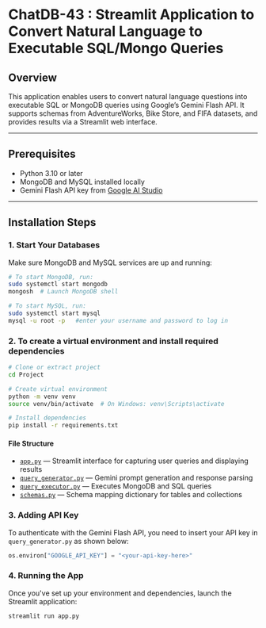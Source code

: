 # ChatDB-43 : Streamlit Application to Convert Natural Language to Executable SQL/Mongo Queries 

## Overview
This application enables users to convert natural language questions into executable SQL or MongoDB queries using Google’s Gemini Flash API. It supports schemas from AdventureWorks, Bike Store, and FIFA datasets, and provides results via a Streamlit web interface.

---

## Prerequisites

- Python 3.10 or later  
- MongoDB and MySQL installed locally  
- Gemini Flash API key from [Google AI Studio](https://makersuite.google.com/app)

---

## Installation Steps

### 1. Start Your Databases
Make sure MongoDB and MySQL services are up and running:

```bash
# To start MongoDB, run:
sudo systemctl start mongodb
mongosh  # Launch MongoDB shell

# To start MySQL, run:
sudo systemctl start mysql
mysql -u root -p   #enter your username and password to log in
```

### 2. To create a virtual environment and install required dependencies
```bash
# Clone or extract project
cd Project

# Create virtual environment
python -m venv venv
source venv/bin/activate  # On Windows: venv\Scripts\activate

# Install dependencies
pip install -r requirements.txt
```

#### File Structure

- [`app.py`](app.py) — Streamlit interface for capturing user queries and displaying results  
- [`query_generator.py`](query_generator.py) — Gemini prompt generation and response parsing  
- [`query_executor.py`](query_executor.py) — Executes MongoDB and SQL queries  
- [`schemas.py`](schemas.py) — Schema mapping dictionary for tables and collections  


### 3. Adding API Key

To authenticate with the Gemini Flash API, you need to insert your API key in `query_generator.py` as shown below:

```python
os.environ["GOOGLE_API_KEY"] = "<your-api-key-here>"
```
### 4. Running the App

Once you've set up your environment and dependencies, launch the Streamlit application:

```bash
streamlit run app.py

